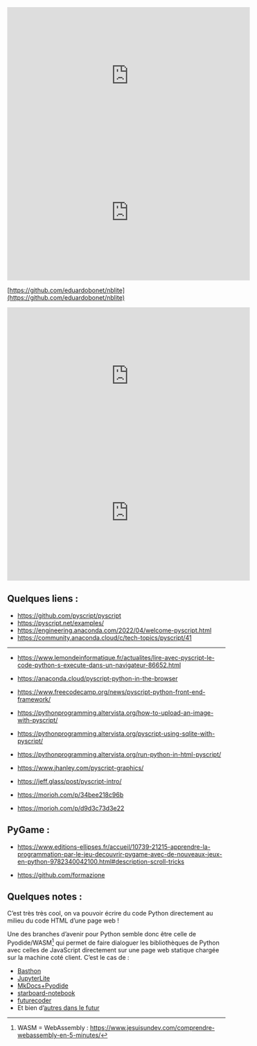
<iframe width="560" height="315" src="https://www.youtube.com/embed/videoseries?list=PLpdmBGJ6ELUJ2ujkBcMQ3n0D2J2exAVTs" title="YouTube video player" frameborder="0" allow="accelerometer; autoplay; clipboard-write; encrypted-media; gyroscope; picture-in-picture" allowfullscreen></iframe>


<iframe width="560" height="315" src="https://www.youtube-nocookie.com/embed/oH_rTTDjMvM" title="YouTube video player" frameborder="0" allow="accelerometer; autoplay; clipboard-write; encrypted-media; gyroscope; picture-in-picture" allowfullscreen></iframe>

[https://github.com/eduardobonet/nblite](https://github.com/eduardobonet/nblite)


<iframe width="560" height="315" src="https://www.youtube-nocookie.com/embed/WZRNbspsjFM" title="YouTube video player" frameborder="0" allow="accelerometer; autoplay; clipboard-write; encrypted-media; gyroscope; picture-in-picture" allowfullscreen></iframe>


<iframe width="560" height="315" src="https://www.youtube-nocookie.com/embed/7meW2djIUYk" title="YouTube video player" frameborder="0" allow="accelerometer; autoplay; clipboard-write; encrypted-media; gyroscope; picture-in-picture" allowfullscreen></iframe>



## Quelques liens :

- https://github.com/pyscript/pyscript
- https://pyscript.net/examples/
- https://engineering.anaconda.com/2022/04/welcome-pyscript.html
- https://community.anaconda.cloud/c/tech-topics/pyscript/41

***

- https://www.lemondeinformatique.fr/actualites/lire-avec-pyscript-le-code-python-s-execute-dans-un-navigateur-86652.html
- https://anaconda.cloud/pyscript-python-in-the-browser

- https://www.freecodecamp.org/news/pyscript-python-front-end-framework/


- https://pythonprogramming.altervista.org/how-to-upload-an-image-with-pyscript/
- https://pythonprogramming.altervista.org/pyscript-using-sqlite-with-pyscript/
- https://pythonprogramming.altervista.org/run-python-in-html-pyscript/

- https://www.jhanley.com/pyscript-graphics/

- https://jeff.glass/post/pyscript-intro/

- https://morioh.com/p/34bee218c96b

- https://morioh.com/p/d9d3c73d3e22



## PyGame :

- https://www.editions-ellipses.fr/accueil/10739-21215-apprendre-la-programmation-par-le-jeu-decouvrir-pygame-avec-de-nouveaux-jeux-en-python-9782340042100.html#description-scroll-tricks

- https://github.com/formazione



## Quelques notes :

C’est très très cool, on va pouvoir écrire du code Python directement au milieu du code HTML d’une page web !

Une des branches d’avenir pour Python semble donc être celle de Pyodide/WASM[^1] qui permet de faire dialoguer les bibliothèques de Python avec celles de JavaScript directement sur une page web statique chargée sur la machine coté client. C’est le cas de :
-	[Basthon](https://basthon.fr/)
-	[JupyterLite](https://github.com/jupyterlite)
-	[MkDocs+Pyodide]( https://bouillotvincent.gitlab.io/pyodide-mkdocs/)
-	[starboard-notebook](https://github.com/gzuidhof/starboard-notebook)
-	[futurecoder](https://futurecoder.io/)
-	Et bien d’[autres dans le futur]()

[^1]:  WASM = WebAssembly : https://www.jesuisundev.com/comprendre-webassembly-en-5-minutes/